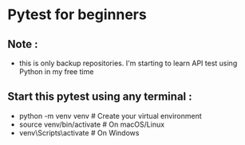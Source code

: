 # Pytest for beginners

## Note :
- this is only backup repositories. I'm starting to learn API test using Python in my free time

## Start this pytest using any terminal :
- python -m venv venv       # Create your virtual environment
- source venv/bin/activate  # On macOS/Linux
- venv\Scripts\activate      # On Windows
